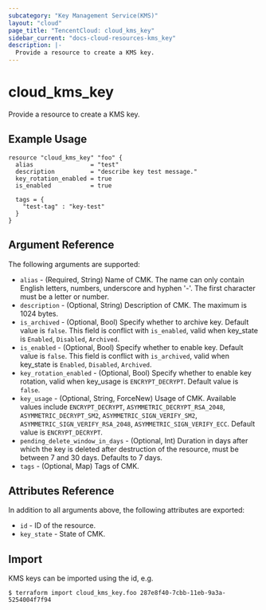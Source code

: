 ```yaml
---
subcategory: "Key Management Service(KMS)"
layout: "cloud"
page_title: "TencentCloud: cloud_kms_key"
sidebar_current: "docs-cloud-resources-kms_key"
description: |-
  Provide a resource to create a KMS key.
---
```


# cloud_kms_key

Provide a resource to create a KMS key.

## Example Usage

```hcl
resource "cloud_kms_key" "foo" {
  alias                = "test"
  description          = "describe key test message."
  key_rotation_enabled = true
  is_enabled           = true

  tags = {
    "test-tag" : "key-test"
  }
}
```

## Argument Reference

The following arguments are supported:

* `alias` - (Required, String) Name of CMK. The name can only contain English letters, numbers, underscore and hyphen '-'. The first character must be a letter or number.
* `description` - (Optional, String) Description of CMK. The maximum is 1024 bytes.
* `is_archived` - (Optional, Bool) Specify whether to archive key. Default value is `false`. This field is conflict with `is_enabled`, valid when key_state is `Enabled`, `Disabled`, `Archived`.
* `is_enabled` - (Optional, Bool) Specify whether to enable key. Default value is `false`. This field is conflict with `is_archived`, valid when key_state is `Enabled`, `Disabled`, `Archived`.
* `key_rotation_enabled` - (Optional, Bool) Specify whether to enable key rotation, valid when key_usage is `ENCRYPT_DECRYPT`. Default value is `false`.
* `key_usage` - (Optional, String, ForceNew) Usage of CMK. Available values include `ENCRYPT_DECRYPT`, `ASYMMETRIC_DECRYPT_RSA_2048`, `ASYMMETRIC_DECRYPT_SM2`, `ASYMMETRIC_SIGN_VERIFY_SM2`, `ASYMMETRIC_SIGN_VERIFY_RSA_2048`, `ASYMMETRIC_SIGN_VERIFY_ECC`. Default value is `ENCRYPT_DECRYPT`.
* `pending_delete_window_in_days` - (Optional, Int) Duration in days after which the key is deleted after destruction of the resource, must be between 7 and 30 days. Defaults to 7 days.
* `tags` - (Optional, Map) Tags of CMK.

## Attributes Reference

In addition to all arguments above, the following attributes are exported:

* `id` - ID of the resource.
* `key_state` - State of CMK.


## Import

KMS keys can be imported using the id, e.g.

```
$ terraform import cloud_kms_key.foo 287e8f40-7cbb-11eb-9a3a-5254004f7f94
```

